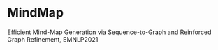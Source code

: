 # MindMap
Efficient Mind-Map Generation via Sequence-to-Graph and Reinforced Graph Refinement, EMNLP2021
